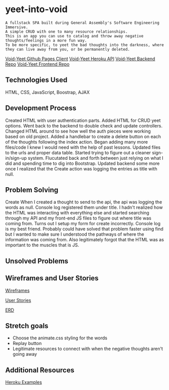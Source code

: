 # yeet-into-void
    A fullstack SPA built during General Assembly's Software Engineering Immersive.
    A simple CRUD with one to many resource relationships.
    This is an app you can use to catalog and throw away negative thoughts/feelings in a more fun way.
    To be more specific, to yeet the bad thoughts into the darkness, where they can live away from you, or be permanently deleted.

[Void-Yeet Github Pages Client](https://kimdolion.github.io/void-yeet-client/)
[Void-Yeet Heroku API](https://void-yeet.herokuapp.com)
[Void-Yeet Backend Repo](https://github.com/kimdolion/void-yeet-backend)
[Void-Yeet Frontend Repo](https://github.com/kimdolion/void-yeet-client)

## Technologies Used
HTML, CSS, JavaScript, Boostrap, AJAX

## Development Process
Created HTML with user authentication parts.
Added HTML for CRUD yeet options.
Went back to the backend to double check and update controllers.
Changed HTML around to see how well the auth pieces were working based on old project.
Added a handlebar to create a delete button on each of the thoughts following the index action.
Began adding many more files/code I knew I would need with the help of past lessons.
Updated files to the urls and proper data table.
Started trying to figure out a cleaner sign-in/sign-up system. Flucutated back and forth between just relying on what I did and spending time to dig into Bootstrap.
Updated backend some more once I realized that the Create action was logging the entries as title with null.

## Problem Solving
Create
  When I created a thought to send to the api, the api was logging the words as null. Console log registered them under title. I hadn't realized how the HTML was interacting with everything else and started searching through my API and my front-end JS files to figure out where title was coming from. Turns out I setup my form for create incorrectly. Console log is my best friend. Probably could have solved that problem faster using find but I wanted to make sure I understood the pathways of where the information was coming from. Also legitimately forgot that the HTML was as important to the muscles that is JS.

## Unsolved Problems


## Wireframes and User Stories
[Wireframes](https://docs.google.com/document/d/1KwBhRLp_6zkn_2rRmb9peL4R21ZophPq4RHJ0sfLhYY/edit?usp=sharing)

[User Stories](https://docs.google.com/document/d/1mT_4jPHt9VJXNKliIf85UhxIWa60qeKjdIjKgMj0N6c/edit?usp=sharing)

[ERD](https://docs.google.com/document/d/1GELci8kxVrlS7039vx3CMMipWjQ_RotPNJauMfnQScE/edit?usp=sharing)

## Stretch goals
- Choose the animate.css styling for the words
- Replay button
- Legitimate resources to connect with when the negative thoughts aren't going away

## Additional Resources
[Heroku Examples](https://void-yeet.herokuapp.com/examples)

